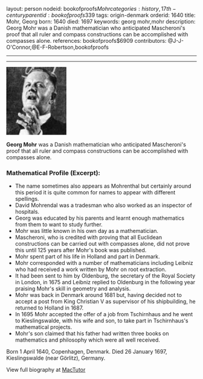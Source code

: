 layout: person
nodeid: bookofproofs$Mohr
categories: history,17th-century
parentid: bookofproofs$339
tags: origin-denmark
orderid: 1640
title: Mohr, Georg
born: 1640
died: 1697
keywords: georg mohr,mohr
description: Georg Mohr was a Danish mathematician who anticipated Mascheroni's proof that all ruler and compass constructions can be accomplished with compasses alone.
references: bookofproofs$6909
contributors: @J-J-O'Connor,@E-F-Robertson,bookofproofs

---



---

![Mohr.jpg](https://github.com/bookofproofs/bookofproofs.github.io/blob/main/_sources/_assets/images/portraits/Mohr.jpg?raw=true)

**Georg Mohr** was a Danish mathematician who anticipated Mascheroni's proof that all ruler and compass constructions can be accomplished with compasses alone.

### Mathematical Profile (Excerpt):
* The name sometimes also appears as Mohrenthal but certainly around this period it is quite common for names to appear with different spellings.
* David Mohrendal was a tradesman who also worked as an inspector of hospitals.
* Georg was educated by his parents and learnt enough mathematics from them to want to study further.
* Mohr was little known in his own day as a mathematician.
* Mascheroni, who is credited with proving that all Euclidean constructions can be carried out with compasses alone, did not prove this until 125 years after Mohr's book was published.
* Mohr spent part of his life in Holland and part in Denmark.
* Mohr corresponded with a number of mathematicians including Leibniz who had received a work written by Mohr on root extraction.
* It had been sent to him by Oldenburg, the secretary of the Royal Society in London, in 1675 and Leibniz replied to Oldenburg in the following year praising Mohr's skill in geometry and analysis.
* Mohr was back in Denmark around 1681 but, having decided not to accept a post from King Christian V as supervisor of his shipbuilding, he returned to Holland in 1687.
* In 1695 Mohr accepted the offer of a job from Tschirnhaus and he went to Kieslingswalde, with his wife and son, to take part in Tschirnhaus's mathematical projects.
* Mohr's son claimed that his father had written three books on mathematics and philosophy which were all well received.

Born 1 April 1640, Copenhagen, Denmark. Died 26 January 1697, Kieslingswalde (near Görlitz), Germany.

View full biography at [MacTutor](https://mathshistory.st-andrews.ac.uk/Biographies/Mohr/)
